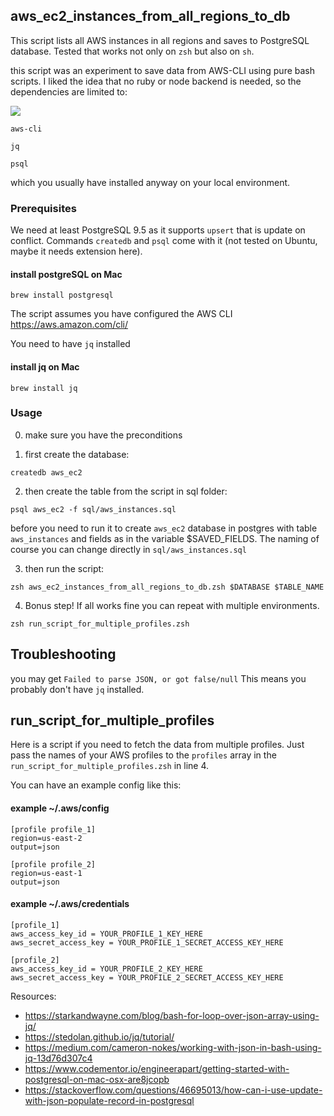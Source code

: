 ## aws_ec2_instances_from_all_regions_to_db

This script lists all AWS instances in all regions and saves to PostgreSQL database. Tested that works not only on `zsh` but also on `sh`.

this script was an experiment to save data from AWS-CLI using pure bash scripts. 
I liked the idea that no ruby or node backend is needed, so the dependencies are limited to:

![](http://d1xu7knqe2z7f9.cloudfront.net/appnroll/all-ec2-instances.gif)

`aws-cli`

`jq`

`psql`

which you usually have installed anyway on your local environment.

### Prerequisites
We need at least PostgreSQL 9.5 as it supports `upsert` that is update on conflict. Commands `createdb` and `psql` come with it (not tested on Ubuntu, maybe it needs extension here).

#### install postgreSQL on Mac
`brew install postgresql`

The script assumes you have configured the AWS CLI
https://aws.amazon.com/cli/

You need to have `jq` installed

#### install jq on Mac
`brew install jq`

### Usage

0) make sure you have the preconditions

1) first create the database:

`createdb aws_ec2`

2) then create the table from the script in sql folder:

`psql aws_ec2 -f sql/aws_instances.sql`

before you need to run it to create `aws_ec2` database in postgres
with table `aws_instances` and fields as in the variable $SAVED_FIELDS.
The naming of course you can change directly in `sql/aws_instances.sql`

3) then run the script:

`zsh aws_ec2_instances_from_all_regions_to_db.zsh $DATABASE $TABLE_NAME`

4) Bonus step! If all works fine you can repeat with multiple environments.

`zsh run_script_for_multiple_profiles.zsh`

## Troubleshooting

you may get `Failed to parse JSON, or got false/null`
This means you probably don't have `jq` installed.


## run_script_for_multiple_profiles

Here is a script if you need to fetch the data from
multiple profiles. Just pass the names of your AWS profiles to the `profiles`
array in the `run_script_for_multiple_profiles.zsh` in line 4.

You can have an example config like this:

#### example ~/.aws/config
```
[profile profile_1]
region=us-east-2
output=json

[profile profile_2]
region=us-east-1
output=json
```

#### example ~/.aws/credentials
```
[profile_1]
aws_access_key_id = YOUR_PROFILE_1_KEY_HERE
aws_secret_access_key = YOUR_PROFILE_1_SECRET_ACCESS_KEY_HERE

[profile_2]
aws_access_key_id = YOUR_PROFILE_2_KEY_HERE
aws_secret_access_key = YOUR_PROFILE_2_SECRET_ACCESS_KEY_HERE
```


Resources:
* https://starkandwayne.com/blog/bash-for-loop-over-json-array-using-jq/
* https://stedolan.github.io/jq/tutorial/
* https://medium.com/cameron-nokes/working-with-json-in-bash-using-jq-13d76d307c4
* https://www.codementor.io/engineerapart/getting-started-with-postgresql-on-mac-osx-are8jcopb
* https://stackoverflow.com/questions/46695013/how-can-i-use-update-with-json-populate-record-in-postgresql
